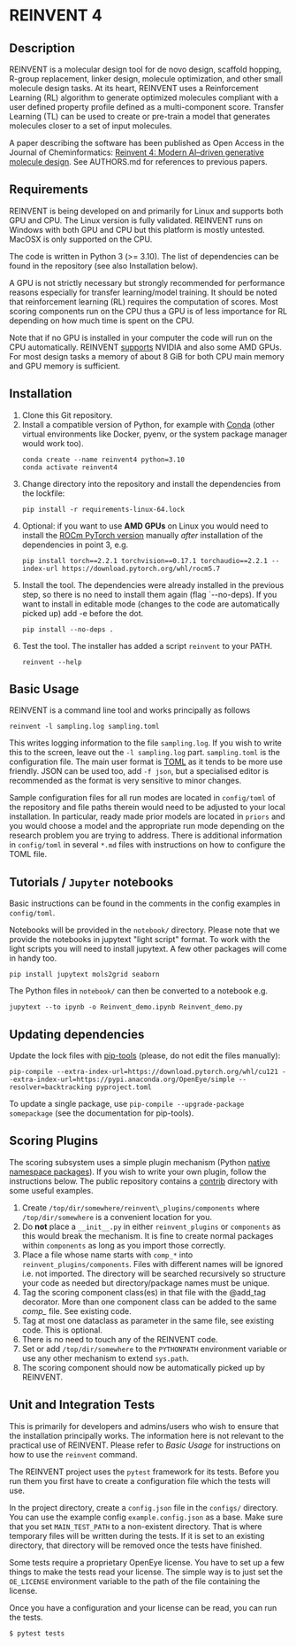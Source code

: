 REINVENT 4
==========


Description
-----------

REINVENT is a molecular design tool for de novo design, scaffold hopping,
R-group replacement, linker design, molecule optimization, and other small
molecule design tasks.  At its heart, REINVENT uses a Reinforcement Learning
(RL) algorithm to generate optimized molecules compliant with a user defined
property profile defined as a multi-component score.  Transfer Learning (TL)
can be used to create or pre-train a model that generates molecules closer
to a set of input molecules. 

A paper describing the software has been published as Open Access in the
Journal of Cheminformatics:
[Reinvent 4: Modern AI–driven generative molecule design](https://link.springer.com/article/10.1186/s13321-024-00812-5?utm_source=rct_congratemailt&utm_medium=email&utm_campaign=oa_20240221&utm_content=10.1186/s13321-024-00812-5).
See AUTHORS.md for references to previous papers.


Requirements
------------

REINVENT is being developed on and primarily for Linux and supports both GPU
and CPU.  The Linux version is fully validated.  REINVENT runs on Windows with
both GPU and CPU but this platform is mostly untested.  MacOSX is only
supported on the CPU.

The code is written in Python 3 (>= 3.10).  The list of
dependencies can be found in the repository (see also Installation below).

A GPU is not strictly necessary but strongly recommended for performance
reasons especially for transfer learning/model training.  It should be noted
that reinforcement learning (RL) requires the computation of scores.  Most scoring
components run on the CPU thus a GPU is of less importance for RL depending
on how much time is spent on the CPU.

Note that if no GPU is installed in your computer the code will run on the
CPU automatically.  REINVENT [supports](https://pytorch.org/get-started/locally/) NVIDIA and also some AMD GPUs.
For most design tasks a memory of about 8 GiB for both CPU main memory and
GPU memory is sufficient.


Installation
------------

1. Clone this Git repository.
2. Install a compatible version of Python, for example with [Conda](https://conda.io/projects/conda/en/latest/index.html) (other virtual environments like Docker, pyenv, or the system package manager would work too).
    ```shell
    conda create --name reinvent4 python=3.10
    conda activate reinvent4
    ```
3. Change directory into the repository and install the dependencies from the lockfile:
    ```shell
    pip install -r requirements-linux-64.lock
    ```
4. Optional: if you want to use **AMD GPUs** on Linux you would need to install the [ROCm PyTorch version](https://pytorch.org/get-started/locally/) manually _after_ installation of the dependencies in point 3, e.g.
   ```shell
   pip install torch==2.2.1 torchvision==0.17.1 torchaudio==2.2.1 --index-url https://download.pytorch.org/whl/rocm5.7
   ```
5. Install the tool. The dependencies were already installed in the previous step, so there is no need to install them again (flag `--no-deps).  If you want to install in editable mode (changes to the code are automatically picked up) add -e before the dot.
    ```shell
    pip install --no-deps . 
    ```
6. Test the tool. The installer has added a script `reinvent` to your PATH.
    ```shell
    reinvent --help
    ```

Basic Usage
-----------

REINVENT is a command line tool and works principally as follows
```shell
reinvent -l sampling.log sampling.toml
```

This writes logging information to the file `sampling.log`.  If you wish to write
this to the screen, leave out the `-l sampling.log` part. `sampling.toml` is the
configuration file.  The main user format is [TOML](https://toml.io/en/) as it tends to be more
use friendly.  JSON can be used too, add `-f json`, but a specialised editor is
recommended as the format is very sensitive to minor changes.

Sample configuration files for all run modes are
located in `config/toml` of the repository and file paths therein would need to be
adjusted to your local installation.  In particular, ready made prior models are
located in `priors` and you would choose a model and the
appropriate run mode depending on the research problem you are trying to address.
There is additional information in `config/toml` in several `*.md` files with
instructions on how to configure the TOML file.


Tutorials / `Jupyter` notebooks
-------------------------------

Basic instructions can be found in the comments in the config examples in `config/toml`.

Notebooks will be provided in the `notebook/` directory.  Please note that we provide the notebooks in jupytext "light script" format.  To work with the light scripts you will need to install jupytext.  A few other packages will come in handy too.

```shell
pip install jupytext mols2grid seaborn
```

The Python files in `notebook/` can then be converted to a notebook e.g.

```shell
jupytext --to ipynb -o Reinvent_demo.ipynb Reinvent_demo.py
```


Updating dependencies
---------------------

Update the lock files with [pip-tools](https://pypi.org/project/pip-tools/) (please, do not edit the files manually):
```shell
pip-compile --extra-index-url=https://download.pytorch.org/whl/cu121 --extra-index-url=https://pypi.anaconda.org/OpenEye/simple --resolver=backtracking pyproject.toml
```
To update a single package, use `pip-compile --upgrade-package somepackage`
(see the documentation for pip-tools).


Scoring Plugins
---------------

The scoring subsystem uses a simple plugin mechanism (Python
[native namespace packages](https://packaging.python.org/en/latest/guides/packaging-namespace-packages/#native-namespace-packages)).  If you
wish to write your own plugin, follow the instructions below.  The public
repository contains a [contrib](https://github.com/MolecularAI/REINVENT4/tree/main/contrib/reinvent_plugins/components) directory with some useful examples.

1. Create `/top/dir/somewhere/reinvent\_plugins/components` where `/top/dir/somewhere` is a convenient location for you.
2. Do **not** place a `__init__.py` in either `reinvent_plugins` or `components` as this would break the mechanism.  It is fine to create normal packages within `components` as long as you import those correctly.
3. Place a file whose name starts with `comp_*` into `reinvent_plugins/components`.   Files with different names will be ignored i.e. not imported. The directory will be searched recursively so structure your code as needed but directory/package names must be unique.
4. Tag the scoring component class(es) in that file with the @add\_tag decorator.  More than one component class can be added to the same *comp\_* file. See existing code.
5. Tag at most one dataclass as parameter in the same file, see existing code.  This is optional.
6. There is no need to touch any of the REINVENT code.
7. Set or add `/top/dir/somewhere` to the `PYTHONPATH` environment variable or use any other mechanism to extend `sys.path`.
8. The scoring component should now be automatically picked up by REINVENT.


Unit and Integration Tests 
--------------------------

This is primarily for developers and admins/users who wish to ensure that the
installation principally works.  The information here is not relevant to the
practical use of REINVENT.  Please refer to _Basic Usage_ for instructions on
how to use the `reinvent` command.

The REINVENT project uses the `pytest` framework for its tests.  Before you run
them you first have to create a configuration file which the tests will use.

In the project directory, create a `config.json` file in the `configs/` directory.
You can use the example config `example.config.json` as a base.  Make sure that
you set `MAIN_TEST_PATH` to a non-existent directory.  That is where temporary
files will be written during the tests.  If it is set to an existing directory,
that directory will be removed once the tests have finished.

Some tests require a proprietary OpenEye license.  You have to set up a few
things to make the tests read your license.  The simple way is to just set the
`OE_LICENSE` environment variable to the path of the file containing the
license.  

Once you have a configuration and your license can be read, you can run the tests.

```
$ pytest tests
```
